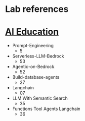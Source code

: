 # Lab references
# [AI Education](https://docs.google.com/spreadsheets/d/1KUsKdwNMJhtVQDvdS8X76Y2HozfBem3aSyhWsVHpqpI/edit?gid=0#gid=0) 

* Prompt-Engineering
  * 5
* Serverless-LLM-Bedrock
  * 53
* Agentic-on-Bedrock
  * 52
* Build-database-agents
  * 27
* Langchain
  * 07
* LLM With Semantic Search
  * 35    
* Functions Tool Agents Langchain
  * 36
